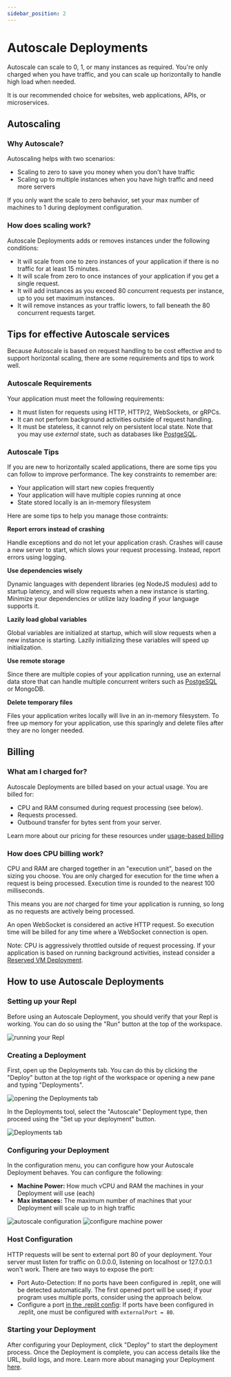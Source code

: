 ```yaml
---
sidebar_position: 2
---
```


# Autoscale Deployments

Autoscale can scale to 0, 1, or many instances as required. You're only charged when you have traffic, and you can scale up horizontally to handle high load when needed.

It is our recommended choice for websites, web applications, APIs, or microservices.

## Autoscaling

### Why Autoscale?

Autoscaling helps with two scenarios:
* Scaling to zero to save you money when you don't have traffic
* Scaling up to multiple instances when you have high traffic and need more servers

If you only want the scale to zero behavior, set your max number of machines to 1 during deployment configuration.

### How does scaling work?

Autoscale Deployments adds or removes instances under the following conditions:
* It will scale from one to zero instances of your application if there is no traffic for at least 15 minutes.
* It will scale from zero to once instances of your application if you get a single request.
* It will add instances as you exceed 80 concurrent requests per instance, up to you set maximum instances.
* It will remove instances as your traffic lowers, to fall beneath the 80 concurrent requests target.

## Tips for effective Autoscale services

Because Autoscale is based on request handling to be cost effective and to support horizontal scaling, there are some requirements and tips to work well.

### Autoscale Requirements

Your application must meet the following requirements:
* It must listen for requests using HTTP, HTTP/2, WebSockets, or gRPCs.
* It can not perform background activities outside of request handling.
* It must be stateless, it cannot rely on persistent local state. Note that you may use _external_ state, such as databases like [PostgeSQL](/hosting/databases/postgresql-on-replit).

### Autoscale Tips

If you are new to horizontally scaled applications, there are some tips you can follow to improve performance. The key constraints to remember are:
* Your application will start new copies frequently
* Your application will have multiple copies running at once
* State stored locally is an in-memory filesystem

Here are some tips to help you manage those contraints:

**Report errors instead of crashing**

Handle exceptions and do not let your application crash. Crashes will cause a new server to start, which slows your request processing. Instead, report errors using logging.

**Use dependencies wisely**

Dynamic languages with dependent libraries (eg NodeJS modules) add to startup latency, and will slow requests when a new instance is starting. Minimize your dependencies or utilize lazy loading if your language supports it.

**Lazily load global variables**

Global variables are initialized at startup, which will slow requests when a new instance is starting. Lazily initializing these variables will speed up initialization.

**Use remote storage**

Since there are multiple copies of your application running, use an external data store that can handle multiple concurrent writers such as [PostgeSQL](/hosting/databases/postgresql-on-replit) or MongoDB.

**Delete temporary files**

Files your application writes locally will live in an in-memory filesystem. To free up memory for your application, use this sparingly and delete files after they are no longer needed.

## Billing

### What am I charged for?

Autoscale Deployments are billed based on your actual usage. You are billed for:
* CPU and RAM consumed during request processing (see below).
* Requests processed.
* Outbound transfer for bytes sent from your server.

Learn more about our pricing for these resources under [usage-based billing](/hosting/about-usage-based-billing)

### How does CPU billing work?

CPU and RAM are charged together in an "execution unit", based on the sizing you choose. You are only charged for execution for the time when a request is being processed. Execution time is rounded to the nearest 100 milliseconds.

This means you are _not_ charged for time your application is running, so long as no requests are actively being processed.

An open WebSocket is considered an active HTTP request. So execution time will be billed for any time where a WebSocket connection is open.

Note: CPU is aggressively throttled outside of request processing. If your application is based on running background activities, instead consider a [Reserved VM Deployment](/hosting/deployments/reserved-vm-deployments).

## How to use Autoscale Deployments

### Setting up your Repl

Before using an Autoscale Deployment, you should verify that your Repl is working. You can do so using the "Run" button at the top of the workspace.

![running your Repl](https://docimg.replit.com/images/deployments/static/01-testing-app-runs.png)

### Creating a Deployment

First, open up the Deployments tab. You can do this by clicking the "Deploy" button at the top right of the workspace or opening a new pane and typing "Deployments".

![opening the Deployments tab](https://docimg.replit.com/images/deployments/static/04-opening-deployments-tab.png)

In the Deployments tool, select the "Autoscale" Deployment type, then proceed using the "Set up your deployment" button.

![Deployments tab](https://docimg.replit.com/images/deployments/autoscale/03-autoscale-deployments-tab.png)

### Configuring your Deployment

In the configuration menu, you can configure how your Autoscale Deployment behaves. You can configure the following:
- **Machine Power:** How much vCPU and RAM the machines in your Deployment will use (each)
- **Max instances:** The maximum number of machines that your Deployment will scale up to in high traffic

![autoscale configuration](https://docimg.replit.com/images/deployments/autoscale/04-autoscale-configuration.png)
![configure machine power](https://docimg.replit.com/images/deployments/autoscale/05-machine-power-config.png)

### Host Configuration

HTTP requests will be sent to external port 80 of your deployment. Your server must listen for traffic on 0.0.0.0, listening on localhost or 127.0.0.1 won't work. There are two ways to expose the port:

- Port Auto-Detection: If no ports have been configured in .replit, one will be detected automatically. The first opened port will be used; if your program uses multiple ports, consider using the approach below.
- Configure a port [in the .replit config](https://docs.replit.com/programming-ide/configuring-repl#ports): If ports have been configured in .replit, one must be configured with `externalPort = 80`.

### Starting your Deployment

After configuring your Deployment, click "Deploy" to start the deployment process. Once the Deployment is complete, you can access details like the URL, build logs, and more. Learn more about managing your Deployment [here](/hosting/deployments/monitoring-a-deployment).
